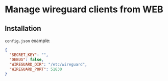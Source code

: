# Manage wireguard clients from WEB

## Installation

`config.json` example:

```json
{
  "SECRET_KEY": "",
  "DEBUG": false,
  "WIREGUARD_DIR": "/etc/wireguard",
  "WIREGUARD_PORT": 51830
}
```